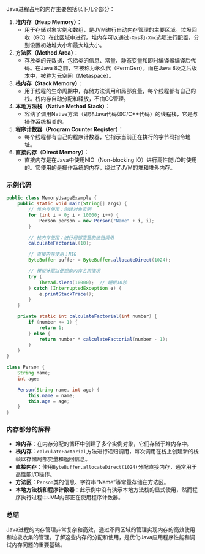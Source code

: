 Java进程占用的内存主要包括以下几个部分：

1. **堆内存（Heap Memory）**：
    - 用于存储对象实例和数组，是JVM进行自动内存管理的主要区域。垃圾回收（GC）在此区域中进行。堆内存可以通过`-Xms`和`-Xmx`选项进行配置，分别设置初始堆大小和最大堆大小。
2. **方法区（Method Area）**：
    - 存放类的元数据，包括类的信息、常量、静态变量和即时编译器编译后代码。在Java 8之前，它被称为永久代（PermGen），而在Java 8及之后版本中，被称为元空间（Metaspace）。
3. **栈内存（Stack Memory）**：
    - 用于线程的生命周期中，存储方法调用和局部变量，每个线程都有自己的栈。栈内存自动分配和释放，不由GC管理。
4. **本地方法栈（Native Method Stack）**：
    - 容纳了调用Native方法（即非Java代码如C/C++代码）的线程栈，它是与操作系统相关的。
5. **程序计数器（Program Counter Register）**：
    - 每个线程都有自己的程序计数器，它指示当前正在执行的字节码指令地址。
6. **直接内存（Direct Memory）**：
    - 直接内存是在Java中使用NIO（Non-blocking IO）进行高性能I/O时使用的。它使用的是操作系统的内存，绕过了JVM的堆和堆外内存。

### 示例代码

```java
public class MemoryUsageExample {  
    public static void main(String[] args) {  
        // 堆内存使用：创建对象实例  
        for (int i = 0; i < 10000; i++) {  
            Person person = new Person("Name" + i, i);  
        }  

        // 栈内存使用：进行局部变量的递归调用  
        calculateFactorial(10);  

        // 直接内存使用：NIO  
        ByteBuffer buffer = ByteBuffer.allocateDirect(1024);  

        // 模拟休眠以便观察内存占用情况  
        try {  
            Thread.sleep(10000);  // 睡眠10秒  
        } catch (InterruptedException e) {  
            e.printStackTrace();  
        }  
    }  

    private static int calculateFactorial(int number) {  
        if (number <= 1) {  
            return 1;  
        } else {  
            return number * calculateFactorial(number - 1);  
        }  
    }  
}  

class Person {  
    String name;  
    int age;  

    Person(String name, int age) {  
        this.name = name;  
        this.age = age;  
    }  
}
```

### 内存部分的解释
- **堆内存**：在内存分配的循环中创建了多个实例对象，它们存储于堆内存中。
- **栈内存**：`calculateFactorial`方法进行递归调用，每次调用在栈上创建新的栈帧以存储局部变量和返回信息。
- **直接内存**：使用`ByteBuffer.allocateDirect(1024)`分配直接内存，通常用于高性能I/O操作。
- **方法区**：`Person`类的信息、字符串“Name”等常量存储在方法区。
- **本地方法栈和程序计数器**：此示例中没有演示本地方法栈的显式使用，然而程序执行过程中JVM内部正在使用程序计数器。

### 总结

Java进程的内存管理非常复杂和高效，通过不同区域的管理实现内存的高效使用和垃圾收集的管理。了解这些内存的分配和使用，是优化Java应用程序性能和调试内存问题的重要基础。
